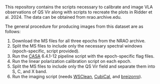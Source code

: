 This repository contains the scripts necessary to calibrate and image VLA observations of QS Vir along with scripts to recreate the plots in Ridder et al. 2024. The data can be obtained from nrao.archive.edu.

The general procedure for producing images from this dataset are as follows:
1. Download the MS files for all three epochs from the NRAO archive.
2. Split the MS files to include only the necessary spectral windows (epoch-specific, script provided).
3. Run the [CASA](https://casadocs.readthedocs.io/) 6.4.1-12 pipeline script with the epoch-specific flag files.
4. Run the linear polarization calibration script on each epoch.
5. Split the MS files to include only the QS Vir field and separate them into S, C, and X band.
6. Run the imaging script (needs [WSClean](https://wsclean.readthedocs.io/), [CubiCal](https://cubical.readthedocs.io/), and [breizorro](https://github.com/ratt-ru/breizorro)).
